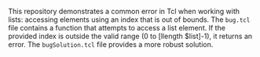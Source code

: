 This repository demonstrates a common error in Tcl when working with lists: accessing elements using an index that is out of bounds. The `bug.tcl` file contains a function that attempts to access a list element.  If the provided index is outside the valid range (0 to [llength $list]-1), it returns an error. The `bugSolution.tcl` file provides a more robust solution.